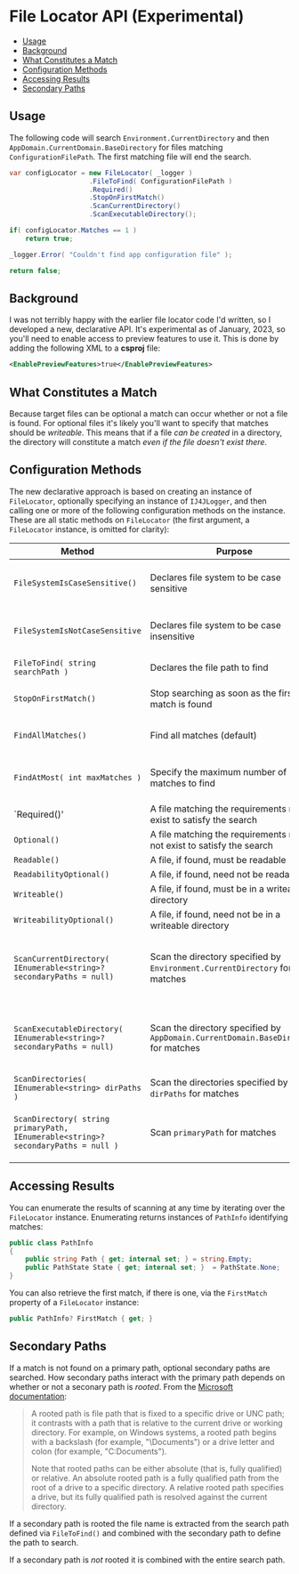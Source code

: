 # File Locator API (Experimental)

- [Usage](#usage)
- [Background](#background)
- [What Constitutes a Match](#what-constitutes-a-match)
- [Configuration Methods](#configuration-methods)
- [Accessing Results](#accessing-results)
- [Secondary Paths](#secondary-paths)

## Usage

The following code will search `Environment.CurrentDirectory` and then `AppDomain.CurrentDomain.BaseDirectory` for files matching `ConfigurationFilePath`. The first matching file will end the search.

```csharp
var configLocator = new FileLocator( _logger )
                    .FileToFind( ConfigurationFilePath )
                    .Required()
                    .StopOnFirstMatch()
                    .ScanCurrentDirectory()
                    .ScanExecutableDirectory();

if( configLocator.Matches == 1 )
    return true;

_logger.Error( "Couldn't find app configuration file" );

return false;
```

## Background

I was not terribly happy with the earlier file locator code I'd written, so I developed a new, declarative API. It's experimental as of January, 2023, so you'll need to enable access to preview features to use it. This is done by adding the following XML to a **csproj** file:

```xml
<EnablePreviewFeatures>true</EnablePreviewFeatures>
```

## What Constitutes a Match

Because target files can be optional a match can occur whether or not a file is found. For optional files it's likely you'll want to specify that matches should be *writeable*. This means that if a file *can be created* in a directory, the directory will constitute a match *even if the file doesn't exist there*.

## Configuration Methods

The new declarative approach is based on creating an instance of `FileLocator`, optionally specifying an instance of `IJ4JLogger`, and then calling one or more of the following configuration methods on the instance. These are all static methods on `FileLocator` (the first argument, a `FileLocator` instance, is omitted for clarity):

|Method|Purpose|Comments|
|------|-------|--------|
|`FileSystemIsCaseSensitive()`|Declares file system to be case sensitive|The `FileLocator` constructor determines case-sensitivity automatically but you can override it.|
|`FileSystemIsNotCaseSensitive`|Declares file system to be case insensitive|The `FileLocator` constructor determines case-sensitivity automatically but you can override it.
|`FileToFind( string searchPath )`|Declares the file path to find|The path can be a simple file name or a relative file path.|
|`StopOnFirstMatch()`|Stop searching as soon as the first match is found|By default the API searches for all matches in the directories you specify.|
|`FindAllMatches()`|Find all matches (default)|By default the API searches for all matches in the directories you specify.|
|`FindAtMost( int maxMatches )`|Specify the maximum number of matches to find|By default the API searches for all matches in the directories you specify. This method lets you define a maximum.|
|`Required()'|A file matching the requirements must exist to satisfy the search||
|`Optional()`|A file matching the requirements need not exist to satisfy the search|default|
|`Readable()`|A file, if found, must be readable||
|`ReadabilityOptional()`|A file, if found, need not be readable|default|
|`Writeable()`|A file, if found, must be in a writeable directory||
|`WriteabilityOptional()`|A file, if found, need not be in a writeable directory|default|
|`ScanCurrentDirectory( IEnumerable<string>? secondaryPaths = null)`|Scan the directory specified by `Environment.CurrentDirectory` for matches|The optional enumerable secondary paths are searched after `Environment.CurrentDirectory`. See [Secondary Paths](#secondary-paths) for more details|
|`ScanExecutableDirectory( IEnumerable<string>? secondaryPaths = null)`|Scan the directory specified by `AppDomain.CurrentDomain.BaseDirectory` for matches|The optional enumerable secondary paths are searched after `Environment.CurrentDirectory`. See [Secondary Paths](#secondary-paths) for more details|
|`ScanDirectories( IEnumerable<string> dirPaths )`|Scan the directories specified by `dirPaths` for matches||
|`ScanDirectory( string primaryPath, IEnumerable<string>? secondaryPaths = null )`|Scan `primaryPath` for matches|The optional enumerable secondary paths are searched after `primaryPath`. See [Secondary Paths](#secondary-paths) for more details|

## Accessing Results

You can enumerate the results of scanning at any time by iterating over the `FileLocator` instance. Enumerating returns instances of `PathInfo` identifying matches:

```csharp
public class PathInfo
{
    public string Path { get; internal set; } = string.Empty;
    public PathState State { get; internal set; }  = PathState.None;
}
```

You can also retrieve the first match, if there is one, via the `FirstMatch` property of a `FileLocator` instance:

```csharp
public PathInfo? FirstMatch { get; }
```

## Secondary Paths

If a match is not found on a primary path, optional secondary paths are searched. How secondary paths interact with the primary path depends on whether or not a seconary path is *rooted*. From the [Microsoft documentation](https://learn.microsoft.com/en-us/dotnet/api/system.io.path.ispathrooted?view=net-7.0):

> A rooted path is file path that is fixed to a specific drive or UNC path; it contrasts with a path that is relative to the current drive or working directory. For example, on Windows systems, a rooted path begins with a backslash (for example, "\Documents") or a drive letter and colon (for example, "C:Documents").
>
> Note that rooted paths can be either absolute (that is, fully qualified) or relative. An absolute rooted path is a fully qualified path from the root of a drive to a specific directory. A relative rooted path specifies a drive, but its fully qualified path is resolved against the current directory.

If a secondary path is rooted the file name is extracted from the search path defined via `FileToFind()` and combined with the secondary path to define the path to search.

If a secondary path is *not* rooted it is combined with the entire search path.
